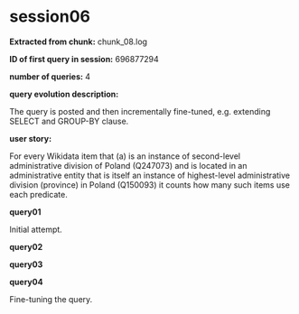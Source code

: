 # session06
**Extracted from chunk:** chunk_08.log

**ID of first query in session:** 696877294

**number of queries:** 4

**query evolution description:**

The query is posted and then incrementally fine-tuned, e.g. extending SELECT and GROUP-BY clause.

**user story:**

For every Wikidata item that (a) is an instance of second-level administrative division of Poland (Q247073) and is located in an administrative entity that is itself an instance of highest-level administrative division (province) in Poland (Q150093) it counts how many such items use each predicate.

**query01**

Initial attempt.

**query02**

**query03**

**query04**

Fine-tuning the query.
